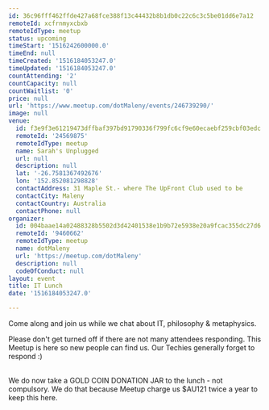 ```yaml
---
id: 36c96fff462ffde427a68fce388f13c44432b8b1db0c22c6c3c5be01dd6e7a12
remoteId: xcfrnmyxcbxb
remoteIdType: meetup
status: upcoming
timeStart: '1516242600000.0'
timeEnd: null
timeCreated: '1516184053247.0'
timeUpdated: '1516184053247.0'
countAttending: '2'
countCapacity: null
countWaitlist: '0'
price: null
url: 'https://www.meetup.com/dotMaleny/events/246739290/'
image: null
venue:
  id: f3e9f3e61219473dffbaf397bd91790336f799fc6cf9e60ecaebf259cbf03edc
  remoteId: '24569875'
  remoteIdType: meetup
  name: Sarah's Unplugged
  url: null
  description: null
  lat: '-26.7581367492676'
  lon: '152.852081298828'
  contactAddress: 31 Maple St.- where The UpFront Club used to be
  contactCity: Maleny
  contactCountry: Australia
  contactPhone: null
organizer:
  id: 004baae14a02488328b5502d3d42401538e1b9b72e5938e20a9fcac355dc27d6
  remoteId: '9460662'
  remoteIdType: meetup
  name: dotMaleny
  url: 'https://meetup.com/dotMaleny'
  description: null
  codeOfConduct: null
layout: event
title: IT Lunch
date: '1516184053247.0'

---
```

<p>Come along and join us while we chat about IT, philosophy &amp; metaphysics.</p> <p>Please don't get turned off if there are not many attendees responding. This Meetup is here so new people can find us. Our Techies generally forget to respond :)</p> <p><br/>We do now take a GOLD COIN DONATION JAR to the lunch - not compulsory. We do that because Meetup charge us $AU121 twice a year to keep this here.</p> 
